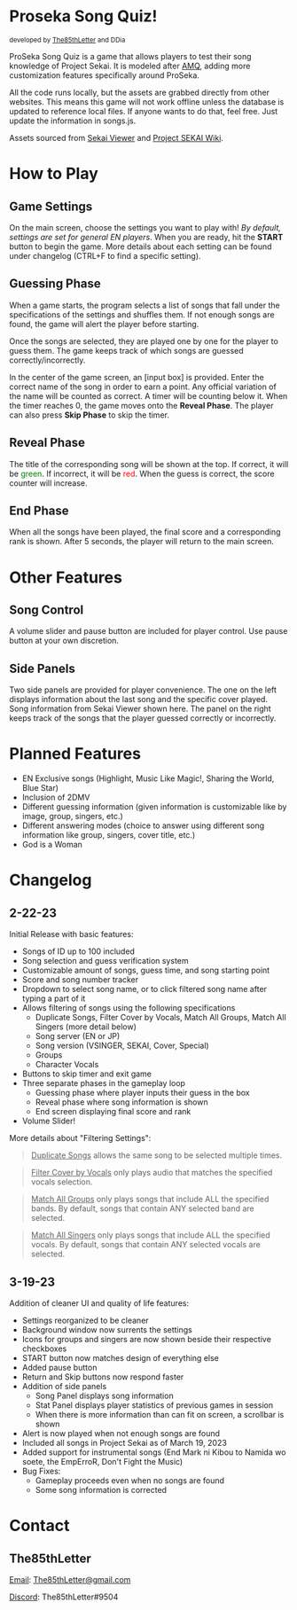 # Proseka Song Quiz!
<sup>developed by <a href="https://github.com/The85thLetter">The85thLetter</a> and <a>DDia</a></sup>

<a>ProSeka Song Quiz</a> is a game that allows players to test their song knowledge of Project Sekai. It is modeled after <a href="https://animemusicquiz.com/">AMQ</a>, adding more customization features specifically around ProSeka.

All the code runs locally, but the assets are grabbed directly from other websites. This means this game will not work offline unless the database is updated to reference local files. If anyone wants to do that, feel free. Just update the information in songs.js.

Assets sourced from <a href="https://sekai.best/">Sekai Viewer</a> and <a href="https://projectsekai.fandom.com/wiki/Project_SEKAI_Wiki">Project SEKAI Wiki</a>.

# How to Play
## Game Settings
On the main screen, choose the settings you want to play with! _By default, settings are set for general EN players_. When you are ready, hit the __START__ button to begin the game. More details about each setting can be found under changelog (CTRL+F to find a specific setting).

## Guessing Phase
When a game starts, the program selects a list of songs that fall under the specifications of the settings and shuffles them. If not enough songs are found, the game will alert the player before starting.

Once the songs are selected, they are played one by one for the player to guess them. The game keeps track of which songs are guessed correctly/incorrectly.

In the center of the game screen, an [input box] is provided. Enter the correct name of the song in order to earn a point. Any official variation of the name will be counted as correct. A timer will be counting below it. When the timer reaches 0, the game moves onto the __Reveal Phase__. The player can also press __Skip Phase__ to skip the timer.

## Reveal Phase
The title of the corresponding song will be shown at the top. If correct, it will be <span style="color:green">green</span>. If incorrect, it will be <span style="color:red">red</span>. When the guess is correct, the score counter will increase.

## End Phase
When all the songs have been played, the final score and a corresponding rank is shown. After 5 seconds, the player will return to the main screen.

# Other Features
## Song Control
A volume slider and pause button are included for player control. Use pause button at your own discretion.

## Side Panels
Two side panels are provided for player convenience. The one on the left displays information about the last song and the specific cover played. Song information from Sekai Viewer shown here. The panel on the right keeps track of the songs that the player guessed correctly or incorrectly.


# Planned Features
- EN Exclusive songs (Highlight, Music Like Magic!, Sharing the World, Blue Star)
- Inclusion of 2DMV
- Different guessing information (given information is customizable like by image, group, singers, etc.)
- Different answering modes (choice to answer using different song information like group, singers, cover title, etc.)
- God is a Woman

# Changelog
## 2-22-23
Initial Release with basic features:
- Songs of ID up to 100 included
- Song selection and guess verification system
- Customizable amount of songs, guess time, and song starting point
- Score and song number tracker
- Dropdown to select song name, or to click filtered song name after typing a part of it
- Allows filtering of songs using the following specifications
    - Duplicate Songs, Filter Cover by Vocals, Match All Groups, Match All Singers (more detail below)
    - Song server (EN or JP)
    - Song version (VSINGER, SEKAI, Cover, Special)
    - Groups
    - Character Vocals
- Buttons to skip timer and exit game
- Three separate phases in the gameplay loop
    - Guessing phase where player inputs their guess in the box
    - Reveal phase where song information is shown
    - End screen displaying final score and rank
- Volume Slider!

More details about "Filtering Settings":
> <u>Duplicate Songs</u> allows the same song to be selected multiple times.

> <u>Filter Cover by Vocals</u> only plays audio that matches the specified vocals selection.

> <u>Match All Groups</u> only plays songs that include ALL the specified bands. By default, songs that contain ANY selected band are selected.

> <u>Match All Singers</u> only plays songs that include ALL the specified vocals. By default, songs that contain ANY selected vocals are selected.

## 3-19-23
Addition of cleaner UI and quality of life features:
- Settings reorganized to be cleaner
- Background window now surrents the settings
- Icons for groups and singers are now shown beside their respective checkboxes
- START button now matches design of everything else
- Added pause button
- Return and Skip buttons now respond faster
- Addition of side panels
    - Song Panel displays song information
    - Stat Panel displays player statistics of previous games in session
    - When there is more information than can fit on screen, a scrollbar is shown
- Alert is now played when not enough songs are found
- Included all songs in Project Sekai as of March 19, 2023
- Added support for instrumental songs (End Mark ni Kibou to Namida wo soete, the EmpErroR, Don't Fight the Music)
- Bug Fixes:
    - Gameplay proceeds even when no songs are found
    - Some song information is corrected
# Contact
## The85thLetter

<u>Email</u>: The85thLetter@gmail.com

<u>Discord</u>: The85thLetter#9504